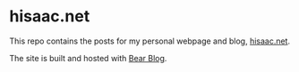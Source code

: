 # hisaac.net

This repo contains the posts for my personal webpage and blog, [hisaac.net](http://hisaac.net).

The site is built and hosted with [Bear Blog](https://bearblog.dev).
